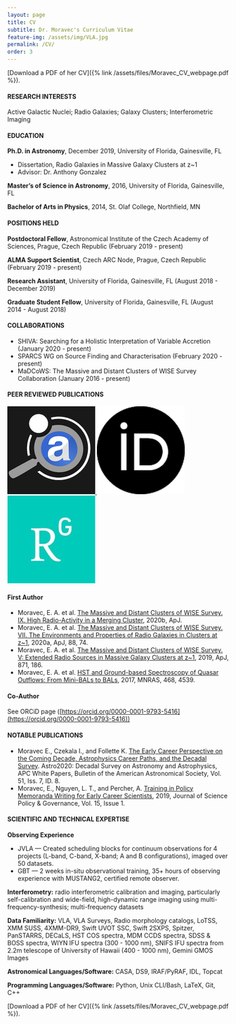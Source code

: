```yaml
---
layout: page
title: CV
subtitle: Dr. Moravec's Curriculum Vitae
feature-img: /assets/img/VLA.jpg
permalink: /CV/
order: 3
---
```

[Download a PDF of her CV]({% link /assets/files/Moravec_CV_webpage.pdf %}).

#### RESEARCH INTERESTS

Active Galactic Nuclei; Radio Galaxies; Galaxy Clusters; Interferometric Imaging

#### EDUCATION

__Ph.D. in Astronomy__, December 2019, University of Florida, Gainesville, FL
* Dissertation, Radio Galaxies in Massive Galaxy Clusters at z\~1
* Advisor: Dr. Anthony Gonzalez

__Master’s of Science in Astronomy__, 2016, University of Florida, Gainesville, FL

__Bachelor of Arts in Physics__, 2014, St. Olaf College, Northfield, MN
          
#### POSITIONS HELD

__Postdoctoral Fellow__, Astronomical Institute of the Czech Academy of Sciences, Prague, Czech Republic (February 2019 - present)

__ALMA Support Scientist__, Czech ARC Node, Prague, Czech Republic (February 2019 - present)

__Research Assistant__, University of Florida, Gainesville, FL	(August 2018 - December 2019) 

__Graduate Student Fellow__, University of Florida, Gainesville, FL (August 2014 - August 2018)


#### COLLABORATIONS
* SHIVA: Searching for a Holistic Interpretation of Variable Accretion (January 2020 - present)
* SPARCS WG on Source Finding and Characterisation (February 2020 - present)
* MaDCoWS: The Massive and Distant Clusters of WISE Survey Collaboration (January 2016 - present)

#### PEER REVIEWED PUBLICATIONS

<div class="left-image">
    <a href="https://ui.adsabs.harvard.edu/search/fq=%7B!type%3Daqp%20v%3D%24fq_database%7D&fq_database=database%3A%20astronomy&q=author%3A(%22%5EMoravec%2C%20E.%22)&sort=date%20desc%2C%20bibcode%20desc&p_=0" title="Moravec ADS publications">
        <img src="/assets/img/publications/astrodatasym.png" alt="MoravecADS">
    </a>
    <a href="https://orcid.org/0000-0001-9793-5416" title="Moravec orcid publications">
        <img src="/assets/img/publications/orcid.png" alt="MoravecOrcid">
    </a>
    <a href="https://www.researchgate.net/profile/Emily_Moravec" title="Moravec Research Gate">
        <img src="/assets/img/publications/research_gate.jpg" alt="MoravecRG">
    </a>
</div>

#### First Author
* Moravec, E. A. et al. [The Massive and Distant Clusters of WISE Survey. IX. High Radio-Activity in a Merging Cluster](https://ui.adsabs.harvard.edu/abs/2020ApJ...898..145M/abstract), 2020b, ApJ.
* Moravec, E. A. et al. [The Massive and Distant Clusters of WISE Survey. VII. The Environments and Properties of Radio Galaxies in Clusters at z~1](https://ui.adsabs.harvard.edu/abs/2020ApJ...888...74M/abstract), 2020a, ApJ, 88, 74.
* Moravec, E. A. et al. [The Massive and Distant Clusters of WISE Survey. V: Extended Radio Sources in Massive Galaxy Clusters at z~1](https://ui.adsabs.harvard.edu/abs/2019ApJ...871..186M/abstract), 2019, ApJ, 871, 186.
* Moravec, E. A. et al. [HST and Ground-based Spectroscopy of Quasar Outflows: From Mini-BALs to BALs](https://ui.adsabs.harvard.edu/abs/2017MNRAS.468.4539M/abstract), 2017, MNRAS, 468, 4539.

#### Co-Author
See ORCiD page ([https://orcid.org/0000-0001-9793-5416](https://orcid.org/0000-0001-9793-5416))

#### NOTABLE PUBLICATIONS 
* Moravec E., Czekala I., and Follette K. [The Early Career Perspective on the Coming Decade, Astrophysics Career Paths, and the Decadal Survey](https://ui.adsabs.harvard.edu/abs/2019BAAS...51g...8M/abstract). Astro2020: Decadal Survey on Astronomy and Astrophysics, APC White Papers, Bulletin of the American Astronomical Society, Vol. 51, Iss. 7, ID. 8.
* Moravec, E., Nguyen, L. T., and Percher, A. [Training in Policy Memoranda Writing for Early Career Scientists](https://www.sciencepolicyjournal.org/uploads/5/4/3/4/5434385/moravec_nguyen_percher_jspg_v15.pdf), 2019, Journal of Science Policy & Governance, Vol. 15, Issue 1.


#### SCIENTIFIC AND TECHNICAL EXPERTISE

__Observing Experience__
* JVLA — Created scheduling blocks for continuum observations for 4 projects (L-band, C-band, X-band; A and B configurations), imaged over 50 datasets. 
* GBT — 2 weeks in-situ observational training, 35+ hours of observing experience with MUSTANG2, certified remote observer.

__Interferometry:__ radio interferometric calibration and imaging, particularly self-calibration and wide-field, high-dynamic range imaging using multi-frequency-synthesis; multi-frequency datasets

__Data Familiarity:__ VLA, VLA Surveys, Radio morphology catalogs, LoTSS, XMM SUSS, 4XMM-DR9, Swift UVOT SSC, Swift 2SXPS, Spitzer, PanSTARRS, DECaLS, HST COS spectra, MDM CCDS spectra, SDSS & BOSS spectra, WIYN IFU spectra (300 - 1000 nm), SNIFS IFU spectra from 2.2m telescope of University of Hawaii (400 - 1000 nm), Gemini GMOS Images

__Astronomical Languages/Software:__ CASA, DS9, IRAF/PyRAF, IDL, Topcat

__Programming Languages/Software:__ Python, Unix CLI/Bash, LaTeX, Git, C++

[Download a PDF of her CV]({% link /assets/files/Moravec_CV_webpage.pdf %}).

